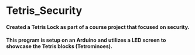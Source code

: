 # Tetris_Security
#### Created a Tetris Lock as part of a course project that focused on security.
#### This program is setup on an Arduino and utilizes a LED screen to showcase the Tetris blocks (Tetrominoes).
